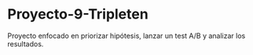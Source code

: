# Proyecto-9-Tripleten
Proyecto enfocado en priorizar hipótesis, lanzar un test A/B y analizar los resultados.
